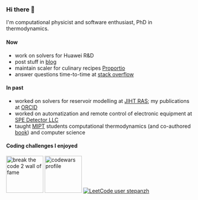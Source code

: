 ### Hi there 👋

I'm computational physicist and software enthusiast, PhD in thermodynamics.

#### Now

- work on solvers for Huawei R&D
- post stuff in [blog](https://stepanzh.github.io)
- maintain scaler for culinary recipes [Proportio](https://stepanzh.github.io/Proportio)
- answer questions time-to-time at [stack overflow](https://stackoverflow.com/users/17892216/stepan-zakharov)

#### In past

- worked on solvers for reservoir modelling at [JIHT RAS](https://jiht.ru/en/); my publications at [ORCID](https://orcid.org/my-orcid?orcid=0000-0002-4934-8679)
- worked on automatization and remote control of electronic equipment at [SPE Detector LLC](https://github.com/SPEDetector)
- taught [MIPT](https://mipt.ru/english/) students computational thermodynamics (and co-authored [book](https://stepanzh.github.io/computational_thermodynamics/)) and computer science

#### Coding challenges I enjoyed

<a href="http://breakthecode.tech/wall-of-fame?alt=96482db0-af5a-447c-9e21-08867808e3b9"><img src="https://cdn.btc2.tech/v27/images/loader/logo-btc-2.png" height=100 alt="break the code 2 wall of fame"/></a>
<a href="https://www.codewars.com/users/red_deer"><img src="https://global-uploads.webflow.com/62462834c60df92621c6b5be/62462c29f3165b55ea6255ea_light-text-logo-vertical.svg" height=100 alt="codewars profile"/></a>
[![LeetCode user stepanzh](https://img.shields.io/badge/dynamic/json?style=for-the-badge&labelColor=black&color=%23ffa116&label=Leet%20code%20Solved&query=solvedOverTotal&url=https%3A%2F%2Fleetcode-badge.vercel.app%2Fapi%2Fusers%2Fstepanzh&logo=leetcode&logoColor=yellow)](https://leetcode.com/stepanzh/)
